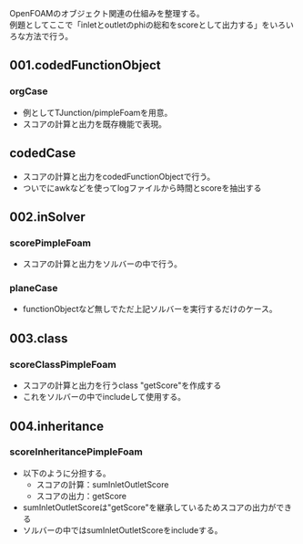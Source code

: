 OpenFOAMのオブジェクト関連の仕組みを整理する。  
例題としてここで「inletとoutletのphiの総和をscoreとして出力する」をいろいろな方法で行う。

## 001.codedFunctionObject

### orgCase

- 例としてTJunction/pimpleFoamを用意。
- スコアの計算と出力を既存機能で表現。

## codedCase

- スコアの計算と出力をcodedFunctionObjectで行う。
- ついでにawkなどを使ってlogファイルから時間とscoreを抽出する

## 002.inSolver

### scorePimpleFoam

- スコアの計算と出力をソルバーの中で行う。

### planeCase

- functionObjectなど無しでただ上記ソルバーを実行するだけのケース。

## 003.class

### scoreClassPimpleFoam

- スコアの計算と出力を行うclass "getScore"を作成する
- これをソルバーの中でincludeして使用する。

## 004.inheritance

### scoreInheritancePimpleFoam

- 以下のように分担する。
  - スコアの計算：sumInletOutletScore
  - スコアの出力：getScore
- sumInletOutletScoreは"getScore"を継承しているためスコアの出力ができる
- ソルバーの中ではsumInletOutletScoreをincludeする。
